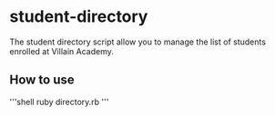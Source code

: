 # student-directory

The student directory script allow you to manage the list of students enrolled at Villain Academy.

## How to use ##

'''shell
ruby directory.rb
'''